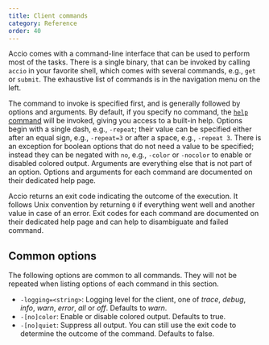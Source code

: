 ```yaml
---
title: Client commands
category: Reference
order: 40
---
```


Accio comes with a command-line interface that can be used to perform most of the tasks.
There is a single binary, that can be invoked by calling `accio` in your favorite shell, which comes with several commands, e.g., `get`  or `submit`.
The exhaustive list of commands is in the navigation menu on the left.

The command to invoke is specified first, and is generally followed by options and arguments.
By default, if you specify no command, the [`help` command](help.html) will be invoked, giving you access to a built-in help.
Options begin with a single dash, e.g., `-repeat`; their value can be specified either after an equal sign, e.g., `-repeat=3` or after a space, e.g., `-repeat 3`.
There is an exception for boolean options that do not need a value to be specified; instead they can be negated with `no`, e.g., `-color` or `-nocolor` to enable or disabled colored output.
Arguments are everything else that is not part of an option.
Options and arguments for each command are documented on their dedicated help page.

Accio returns an exit code indicating the outcome of the execution.
It follows Unix convention by returning `0` if everything went well and another value in case of an error.
Exit codes for each command are documented on their dedicated help page and can help to disambiguate and failed command.

## Common options
The following options are common to all commands.
They will not be repeated when listing options of each command in this section.

* `-logging=<string>`: Logging level for the client, one of *trace*, *debug*, *info*, *warn*, *error*, *all* or *off*.
Defaults to *warn*.
* `-[no]color`: Enable or disable colored output.
Defaults to true.
* `-[no]quiet`: Suppress all output.
You can still use the exit code to determine the outcome of the command.
Defaults to false.
